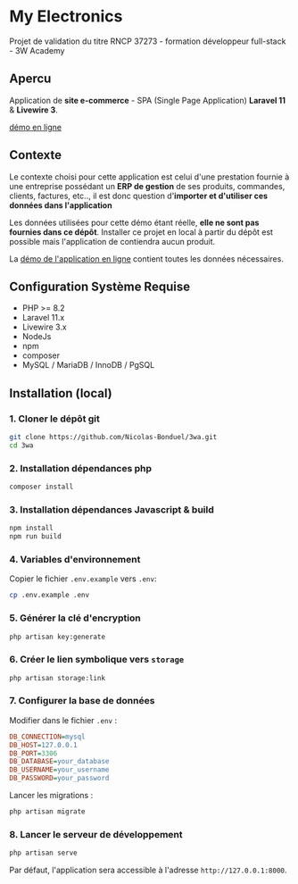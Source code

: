 
# My Electronics

Projet de validation du titre RNCP 37273 - formation développeur full-stack - 3W Academy


## Apercu

Application de **site e-commerce** - SPA (Single Page Application) **Laravel 11** & **Livewire 3**.

[démo en ligne](https://nicolas.dauba.net/)

## Contexte

Le contexte choisi pour cette application est celui d'une prestation fournie à une entreprise possédant un **ERP de gestion** de ses produits, commandes, clients, factures, etc.., il est donc question d'**importer et d'utiliser ces données dans l'application**

Les données utilisées pour cette démo étant réelle, **elle ne sont pas fournies dans ce dépôt**. Installer ce projet en local à partir du dépôt est possible mais l'application de contiendra aucun produit.

La [démo de l'application en ligne](https://nicolas.dauba.net/) contient toutes les données nécessaires.

## Configuration Système Requise

- PHP >= 8.2
- Laravel 11.x
- Livewire 3.x
- NodeJs
- npm
- composer
- MySQL / MariaDB / InnoDB / PgSQL

## Installation (local)

### 1. Cloner le dépôt git

```bash
git clone https://github.com/Nicolas-Bonduel/3wa.git
cd 3wa
```

### 2. Installation dépendances php

```bash
composer install
```

### 3. Installation dépendances Javascript & build

```bash
npm install
npm run build
```

### 4. Variables d'environnement

Copier le fichier `.env.example` vers `.env`:

```bash
cp .env.example .env
```

### 5. Générer la clé d'encryption

```bash
php artisan key:generate
```

### 6. Créer le lien symbolique vers `storage`

```bash
php artisan storage:link
```

### 7. Configurer la base de données

Modifier dans le fichier `.env` :

```ini
DB_CONNECTION=mysql
DB_HOST=127.0.0.1
DB_PORT=3306
DB_DATABASE=your_database
DB_USERNAME=your_username
DB_PASSWORD=your_password
```

Lancer les migrations :

```bash
php artisan migrate
```

### 8. Lancer le serveur de développement

```bash
php artisan serve
```

Par défaut, l'application sera accessible à l'adresse `http://127.0.0.1:8000`.
